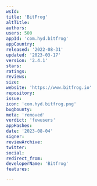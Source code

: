 ```yaml
---
wsId: 
title: 'BitFrog'
altTitle: 
authors: 
users: 500
appId: 'com.hyd.bitfrog'
appCountry: 
released: '2022-08-31'
updated: '2023-03-17'
version: '2.4.1'
stars: 
ratings: 
reviews: 
size: 
website: 'https://www.bitfrog.io'
repository: 
issue: 
icon: 'com.hyd.bitfrog.png'
bugbounty: 
meta: 'removed'
verdict: 'fewusers'
appHashes: 
date: '2023-08-04'
signer: 
reviewArchive: 
twitter: 
social: 
redirect_from: 
developerName: 'Bitfrog'
features: 

---
```


